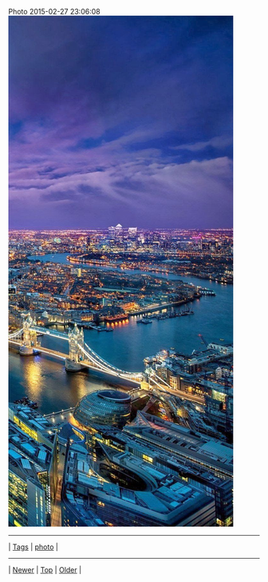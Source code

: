 <!--
title: Photo 2015-02-27 23
date: 2020-06-28T15:00:41.449Z
tags: photo
-->











Photo 2015-02-27 23:06:08
![](112260256752-0.jpg)

<!--BOTTOM-POST-NAVIGATION-->
---

| [Tags](tags.md) | [photo](tag-photo.md) |

---

| [Newer](111712896787.md) | [Top](index.md) | [Older](112355264272.md) |